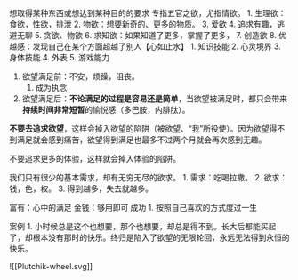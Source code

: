 想取得某种东西或想达到某种目的的要求
专指五官之欲，尤指情欲。
	1. 生理欲：食欲，性欲，排泄
	2. 物欲：想要新奇的、更多的物质。
	3. 爱欲
	4. 追求有趣，逃避无聊
	5. 贪欲、物欲
	6. 求知欲：如果知道了更多，掌握了更多，
	7. 创造欲
	8. 优越感：发现自己在某个方面超越了别人【心如止水】
		1. 知识技能
		2. 心灵境界
		3. 身体技能
		4. 外表
		5. 游戏能力

1. 欲望满足前：不安，烦躁，沮丧。
	1. 成为执念
2. 欲望满足后：**不论满足的过程是容易还是简单**，当欲望被满足时，都只会带来**持续时间非常短暂**的愉悦感（多巴胺，内腓肽）。

**不要去追求欲望**，这样会掉入欲望的陷阱（被欲望、“我”所役使）。因为欲望得不到满足就会感到痛苦，欲望得到满足也最多不过两个月就会再次感到无趣。

不要追求更多的体验，这样就会掉入体验的陷阱。

我们只有很少的基本需求，却有无穷无尽的欲求。
	1. 需求：吃喝拉撒。
	2. 欲求：钱，色，权。
	3. 得到越多，失去就越多。

富有：心中的满足
金钱：够用即可
成功
	1. 按照自己喜欢的方式度过一生

案例
	1. 小时候总是这个也想要，那个也想要，却总是得不到。长大后都能买起了，却根本没有那时的快乐。终归是陷入了欲望的无限轮回，永远无法得到永恒的快乐。

![[Plutchik-wheel.svg]] 